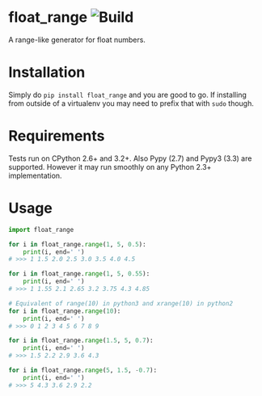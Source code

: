 # float_range ![Build](https://travis-ci.org/nathan-cruz77/float_range.svg?branch=master)
A range-like generator for float numbers.

# Installation
Simply do `pip install float_range` and you are good to go.
If installing from outside of a virtualenv you may need to prefix
that with `sudo` though.

# Requirements
Tests run on CPython 2.6+ and 3.2+. Also Pypy (2.7) and Pypy3 (3.3) are supported.
However it may run smoothly on any Python 2.3+ implementation.

# Usage
```python
import float_range

for i in float_range.range(1, 5, 0.5):
    print(i, end=' ')
# >>> 1 1.5 2.0 2.5 3.0 3.5 4.0 4.5

for i in float_range.range(1, 5, 0.55):
    print(i, end=' ')
# >>> 1 1.55 2.1 2.65 3.2 3.75 4.3 4.85

# Equivalent of range(10) in python3 and xrange(10) in python2
for i in float_range.range(10):
    print(i, end=' ')
# >>> 0 1 2 3 4 5 6 7 8 9

for i in float_range.range(1.5, 5, 0.7):
    print(i, end=' ')
# >>> 1.5 2.2 2.9 3.6 4.3

for i in float_range.range(5, 1.5, -0.7):
    print(i, end=' ')
# >>> 5 4.3 3.6 2.9 2.2
```
